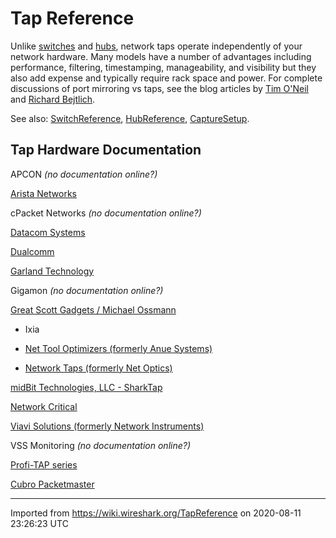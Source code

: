 # Tap Reference

Unlike [switches](/SwitchReference) and [hubs](/HubReference), network taps operate independently of your network hardware. Many models have a number of advantages including performance, filtering, timestamping, manageability, and visibility but they also add expense and typically require rack space and power. For complete discussions of port mirroring vs taps, see the blog articles by [Tim O'Neil](http://www.lovemytool.com/blog/2007/08/span-ports-or-t.html) and [Richard Bejtlich](http://taosecurity.blogspot.com/2009/01/why-network-taps.html).

See also: [SwitchReference](/SwitchReference), [HubReference](/HubReference), [CaptureSetup](/CaptureSetup).

## Tap Hardware Documentation

APCON *(no documentation online?)*

[Arista Networks](/AristaNetworks)

cPacket Networks *(no documentation online?)*

[Datacom Systems](http://www.datacomsystems.com/products/network-taps)

[Dualcomm](http://dual-comm.com/products.htm)

[Garland Technology](https://www.garlandtechnology.com)

Gigamon *(no documentation online?)*

[Great Scott Gadgets / Michael Ossmann](http://greatscottgadgets.com/throwingstar/)

  - Ixia

  -   
    [Net Tool Optimizers (formerly Anue Systems)](http://www.ixiacom.com/products/net-tool-optimizers)

  -   
    [Network Taps (formerly Net Optics)](http://www.ixiacom.com/products/network-taps)

[midBit Technologies, LLC - SharkTap](http://www.midbittech.com)

[Network Critical](http://www.networkcritical.com/Resource-Library-US)

[Viavi Solutions (formerly Network Instruments)](http://observer.viavisolutions.com/support/observer-ntaps.php)

VSS Monitoring *(no documentation online?)*

[Profi-TAP series](http://www.profitap.com)

[Cubro Packetmaster](http://www.cubro.net)

---

Imported from https://wiki.wireshark.org/TapReference on 2020-08-11 23:26:23 UTC
